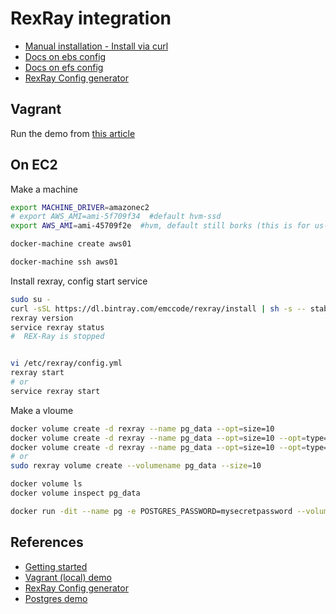 # RexRay integration

- [Manual installation - Install via curl](http://rexray.readthedocs.io/en/stable/user-guide/installation/#install-via-curl)
- [Docs on ebs config](http://libstorage.readthedocs.io/en/stable/user-guide/storage-providers/#aws-ebs)
- [Docs on efs config](http://libstorage.readthedocs.io/en/stable/user-guide/storage-providers/#aws-efs)
- [RexRay Config generator](http://rexrayconfig.codedellemc.com/)

## Vagrant
Run the demo from [this article](http://rexray.readthedocs.io/en/stable/user-guide/demo/)

## On EC2
Make a machine
```bash
export MACHINE_DRIVER=amazonec2
# export AWS_AMI=ami-5f709f34  #default hvm-ssd
export AWS_AMI=ami-45709f2e  #hvm, default still borks (this is for us-east-1)

docker-machine create aws01

docker-machine ssh aws01
```
Install rexray, config start service
```bash
sudo su -
curl -sSL https://dl.bintray.com/emccode/rexray/install | sh -s -- stable
rexray version
service rexray status
#  REX-Ray is stopped


vi /etc/rexray/config.yml
rexray start
# or
service rexray start
```
Make a vloume
```bash
docker volume create -d rexray --name pg_data --opt=size=10
docker volume create -d rexray --name pg_data --opt=size=10 --opt=type=gp2
docker volume create -d rexray --name pg_data --opt=size=10 --opt=type=io1 --opt=iops=150
# or
sudo rexray volume create --volumename pg_data --size=10

docker volume ls
docker volume inspect pg_data

docker run -dit --name pg -e POSTGRES_PASSWORD=mysecretpassword --volume-driver=rexray -v pg_data:/var/lib/postgresql/data postgres
```


## References
- [Getting started](http://rexray.readthedocs.io/en/stable/#quick-start)
- [Vagrant (local) demo](http://rexray.readthedocs.io/en/stable/user-guide/demo/)
- [RexRay Config generator](http://rexrayconfig.codedellemc.com/)
- [Postgres demo](https://github.com/codedellemc/labs/tree/master/demo-persistence-with-postgres-docker)
